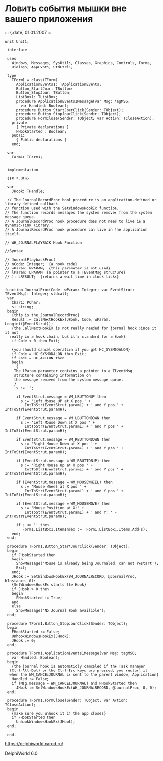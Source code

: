 Ловить события мышки вне вашего приложения
==========================================

::: {.date}
01.01.2007
:::

    unit Unit1;
     
     interface
     
     uses
       Windows, Messages, SysUtils, Classes, Graphics, Controls, Forms,
       Dialogs, AppEvnts, StdCtrls;
     
     type
       TForm1 = class(TForm)
         ApplicationEvents1: TApplicationEvents;
         Button_StartJour: TButton;
         Button_StopJour: TButton;
         ListBox1: TListBox;
         procedure ApplicationEvents1Message(var Msg: tagMSG;
           var Handled: Boolean);
         procedure Button_StartJourClick(Sender: TObject);
         procedure Button_StopJourClick(Sender: TObject);
         procedure FormClose(Sender: TObject; var Action: TCloseAction);
       private
         { Private declarations }
         FHookStarted : Boolean;
       public
         { Public declarations }
       end;
     
     var
       Form1: TForm1;
     
     
     implementation
     
     {$R *.dfm}
     
     var
       JHook: THandle;
     
     // The JournalRecordProc hook procedure is an application-defined or library-defined callback 
    // function used with the SetWindowsHookEx function. 
    // The function records messages the system removes from the system message queue. 
    // A JournalRecordProc hook procedure does not need to live in a dynamic-link library. 
    // A JournalRecordProc hook procedure can live in the application itself. 
     
    // WH_JOURNALPLAYBACK Hook Function 
     
    //Syntax 
     
    // JournalPlaybackProc( 
    // nCode: Integer;  {a hook code} 
    // wParam: WPARAM;  {this parameter is not used} 
    // lParam: LPARAM  {a pointer to a TEventMsg structure} 
    // ): LRESULT;  {returns a wait time in clock ticks} 
     
     
    function JournalProc(Code, wParam: Integer; var EventStrut: TEventMsg): Integer; stdcall;
     var
       Char1: PChar;
       s: string;
     begin
       {this is the JournalRecordProc}
       Result := CallNextHookEx(JHook, Code, wParam, Longint(@EventStrut));
       {the CallNextHookEX is not really needed for journal hook since it it not 
      really in a hook chain, but it's standard for a Hook}
       if Code < 0 then Exit;
     
       {you should cancel operation if you get HC_SYSMODALON}
       if Code = HC_SYSMODALON then Exit;
       if Code = HC_ACTION then
       begin
         { 
        The lParam parameter contains a pointer to a TEventMsg 
        structure containing information on 
        the message removed from the system message queue. 
        }
         s := '';
     
         if EventStrut.message = WM_LBUTTONUP then
           s := 'Left Mouse UP at X pos ' +
             IntToStr(EventStrut.paramL) + ' and Y pos ' + IntToStr(EventStrut.paramH);
     
         if EventStrut.message = WM_LBUTTONDOWN then
           s := 'Left Mouse Down at X pos ' +
             IntToStr(EventStrut.paramL) + ' and Y pos ' + IntToStr(EventStrut.paramH);
     
         if EventStrut.message = WM_RBUTTONDOWN then
           s := 'Right Mouse Down at X pos ' +
             IntToStr(EventStrut.paramL) + ' and Y pos ' + IntToStr(EventStrut.paramH);
     
         if (EventStrut.message = WM_RBUTTONUP) then
           s := 'Right Mouse Up at X pos ' +
             IntToStr(EventStrut.paramL) + ' and Y pos ' + IntToStr(EventStrut.paramH);
     
         if (EventStrut.message = WM_MOUSEWHEEL) then
           s := 'Mouse Wheel at X pos ' +
             IntToStr(EventStrut.paramL) + ' and Y pos ' + IntToStr(EventStrut.paramH);
     
         if (EventStrut.message = WM_MOUSEMOVE) then
           s := 'Mouse Position at X:' +
             IntToStr(EventStrut.paramL) + ' and Y: ' + IntToStr(EventStrut.paramH);
     
         if s <> '' then
            Form1.ListBox1.ItemIndex :=  Form1.ListBox1.Items.Add(s);
       end;
     end;
     
     procedure TForm1.Button_StartJourClick(Sender: TObject);
     begin
       if FHookStarted then
       begin
         ShowMessage('Mouse is already being Journaled, can not restart');
         Exit;
       end;
       JHook := SetWindowsHookEx(WH_JOURNALRECORD, @JournalProc, hInstance, 0);
       {SetWindowsHookEx starts the Hook}
       if JHook > 0 then
       begin
         FHookStarted := True;
       end
       else
         ShowMessage('No Journal Hook availible');
     end;
     
     procedure TForm1.Button_StopJourClick(Sender: TObject);
     begin
       FHookStarted := False;
       UnhookWindowsHookEx(JHook);
       JHook := 0;
     end;
     
     procedure TForm1.ApplicationEvents1Message(var Msg: tagMSG;
       var Handled: Boolean);
     begin
       {the journal hook is automaticly camceled if the Task manager 
      (Ctrl-Alt-Del) or the Ctrl-Esc keys are pressed, you restart it 
      when the WM_CANCELJOURNAL is sent to the parent window, Application}
       Handled := False;
       if (Msg.message = WM_CANCELJOURNAL) and FHookStarted then
         JHook := SetWindowsHookEx(WH_JOURNALRECORD, @JournalProc, 0, 0);
     end;
     
     procedure TForm1.FormClose(Sender: TObject; var Action: TCloseAction);
     begin
       {make sure you unhook it if the app closes}
       if FHookStarted then
         UnhookWindowsHookEx(JHook);
     end;
     
     end.

<https://delphiworld.narod.ru/>

DelphiWorld 6.0
